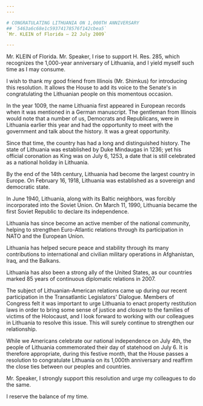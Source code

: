 ```yaml
---
---

# CONGRATULATING LITHUANIA ON 1,000TH ANNIVERSARY
## `5463a6c68e1c59374178576f142cbea5`
`Mr. KLEIN of Florida — 22 July 2009`

---
```



Mr. KLEIN of Florida. Mr. Speaker, I rise to support H. Res. 285, 
which recognizes the 1,000-year anniversary of Lithuania, and I yield 
myself such time as I may consume.

I wish to thank my good friend from Illinois (Mr. Shimkus) for 
introducing this resolution. It allows the House to add its voice to 
the Senate's in congratulating the Lithuanian people on this momentous 
occasion.

In the year 1009, the name Lithuania first appeared in European 
records when it was mentioned in a German manuscript. The gentleman 
from Illinois would note that a number of us, Democrats and 
Republicans, were in Lithuania earlier this year and had the 
opportunity to meet with the government and talk about the history. It 
was a great opportunity.

Since that time, the country has had a long and distinguished 
history. The state of Lithuania was established by Duke Mindaugas in 
1236; yet his official coronation as King was on July 6, 1253, a date 
that is still celebrated as a national holiday in Lithuania.

By the end of the 14th century, Lithuania had become the largest 
country in Europe. On February 16, 1918, Lithuania was established as a 
sovereign and democratic state.

In June 1940, Lithuania, along with its Baltic neighbors, was 
forcibly incorporated into the Soviet Union. On March 11, 1990, 
Lithuania became the first Soviet Republic to declare its independence.

Lithuania has since become an active member of the national 
community, helping to strengthen Euro-Atlantic relations through its 
participation in NATO and the European Union.

Lithuania has helped secure peace and stability through its many 
contributions to international and civilian military operations in 
Afghanistan, Iraq, and the Balkans.

Lithuania has also been a strong ally of the United States, as our 
countries marked 85 years of continuous diplomatic relations in 2007.

The subject of Lithuanian-American relations came up during our 
recent participation in the Transatlantic Legislators' Dialogue. 
Members of Congress felt it was important to urge Lithuania to enact 
property restitution laws in order to bring some sense of justice and 
closure to the families of victims of the Holocaust, and I look forward 
to working with our colleagues in Lithuania to resolve this issue. This 
will surely continue to strengthen our relationship.

While we Americans celebrate our national independence on July 4th, 
the people of Lithuania commemorated their day of statehood on July 6. 
It is therefore appropriate, during this festive month, that the House 
passes a resolution to congratulate Lithuania on its 1,000th 
anniversary and reaffirm the close ties between our peoples and 
countries.

Mr. Speaker, I strongly support this resolution and urge my 
colleagues to do the same.

I reserve the balance of my time.